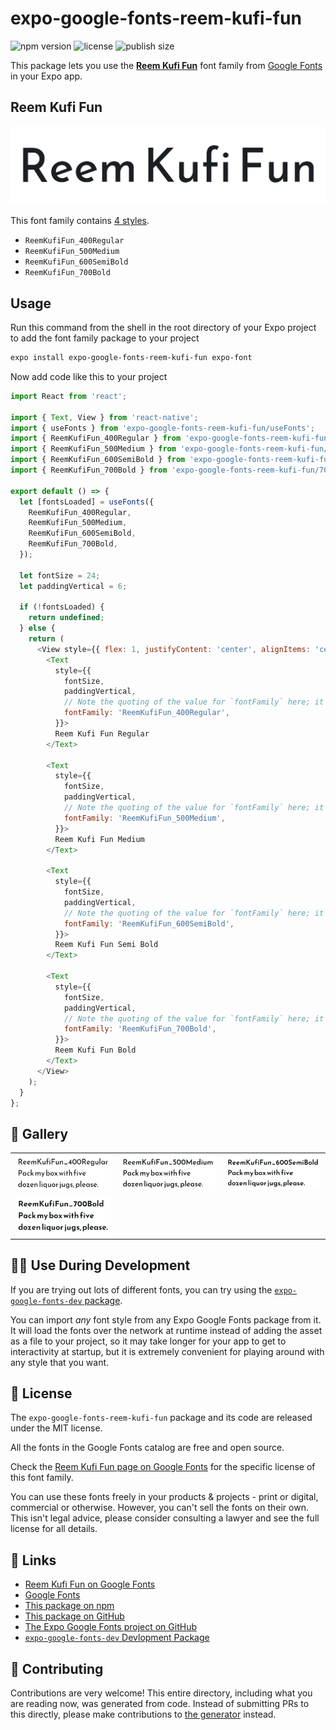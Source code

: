 # expo-google-fonts-reem-kufi-fun

![npm version](https://flat.badgen.net/npm/v/expo-google-fonts-reem-kufi-fun)
![license](https://flat.badgen.net/github/license/expo/google-fonts)
![publish size](https://flat.badgen.net/packagephobia/install/expo-google-fonts-reem-kufi-fun)

This package lets you use the [**Reem Kufi Fun**](https://fonts.google.com/specimen/Reem+Kufi+Fun) font family from [Google Fonts](https://fonts.google.com/) in your Expo app.

## Reem Kufi Fun

![Reem Kufi Fun](./font-family.png)

This font family contains [4 styles](#-gallery).

- `ReemKufiFun_400Regular`
- `ReemKufiFun_500Medium`
- `ReemKufiFun_600SemiBold`
- `ReemKufiFun_700Bold`

## Usage

Run this command from the shell in the root directory of your Expo project to add the font family package to your project
```sh
expo install expo-google-fonts-reem-kufi-fun expo-font
```

Now add code like this to your project
```js
import React from 'react';

import { Text, View } from 'react-native';
import { useFonts } from 'expo-google-fonts-reem-kufi-fun/useFonts';
import { ReemKufiFun_400Regular } from 'expo-google-fonts-reem-kufi-fun/400Regular';
import { ReemKufiFun_500Medium } from 'expo-google-fonts-reem-kufi-fun/500Medium';
import { ReemKufiFun_600SemiBold } from 'expo-google-fonts-reem-kufi-fun/600SemiBold';
import { ReemKufiFun_700Bold } from 'expo-google-fonts-reem-kufi-fun/700Bold';

export default () => {
  let [fontsLoaded] = useFonts({
    ReemKufiFun_400Regular,
    ReemKufiFun_500Medium,
    ReemKufiFun_600SemiBold,
    ReemKufiFun_700Bold,
  });

  let fontSize = 24;
  let paddingVertical = 6;

  if (!fontsLoaded) {
    return undefined;
  } else {
    return (
      <View style={{ flex: 1, justifyContent: 'center', alignItems: 'center' }}>
        <Text
          style={{
            fontSize,
            paddingVertical,
            // Note the quoting of the value for `fontFamily` here; it expects a string!
            fontFamily: 'ReemKufiFun_400Regular',
          }}>
          Reem Kufi Fun Regular
        </Text>

        <Text
          style={{
            fontSize,
            paddingVertical,
            // Note the quoting of the value for `fontFamily` here; it expects a string!
            fontFamily: 'ReemKufiFun_500Medium',
          }}>
          Reem Kufi Fun Medium
        </Text>

        <Text
          style={{
            fontSize,
            paddingVertical,
            // Note the quoting of the value for `fontFamily` here; it expects a string!
            fontFamily: 'ReemKufiFun_600SemiBold',
          }}>
          Reem Kufi Fun Semi Bold
        </Text>

        <Text
          style={{
            fontSize,
            paddingVertical,
            // Note the quoting of the value for `fontFamily` here; it expects a string!
            fontFamily: 'ReemKufiFun_700Bold',
          }}>
          Reem Kufi Fun Bold
        </Text>
      </View>
    );
  }
};

```

## 🔡 Gallery


||||
|-|-|-|
|![ReemKufiFun_400Regular](.//400Regular/ReemKufiFun_400Regular.ttf.png)|![ReemKufiFun_500Medium](.//500Medium/ReemKufiFun_500Medium.ttf.png)|![ReemKufiFun_600SemiBold](.//600SemiBold/ReemKufiFun_600SemiBold.ttf.png)||
|![ReemKufiFun_700Bold](.//700Bold/ReemKufiFun_700Bold.ttf.png)||||


## 👩‍💻 Use During Development

If you are trying out lots of different fonts, you can try using the [`expo-google-fonts-dev` package](https://github.com/freeboub/google-fonts/tree/master/font-packages/dev#readme).

You can import *any* font style from any Expo Google Fonts package from it. It will load the fonts
over the network at runtime instead of adding the asset as a file to your project, so it may take longer
for your app to get to interactivity at startup, but it is extremely convenient
for playing around with any style that you want.

## 📖 License

The `expo-google-fonts-reem-kufi-fun` package and its code are released under the MIT license.

All the fonts in the Google Fonts catalog are free and open source.

Check the [Reem Kufi Fun page on Google Fonts](https://fonts.google.com/specimen/Reem+Kufi+Fun) for the specific license of this font family.

You can use these fonts freely in your products & projects - print or digital, commercial or otherwise. However, you can't sell the fonts on their own. This isn't legal advice, please consider consulting a lawyer and see the full license for all details.

## 🔗 Links

- [Reem Kufi Fun on Google Fonts](https://fonts.google.com/specimen/Reem+Kufi+Fun)
- [Google Fonts](https://fonts.google.com/)
- [This package on npm](https://www.npmjs.com/package/expo-google-fonts-reem-kufi-fun)
- [This package on GitHub](https://github.com/freeboub/google-fonts/tree/master/font-packages/reem-kufi-fun)
- [The Expo Google Fonts project on GitHub](https://github.com/freeboub/google-fonts)
- [`expo-google-fonts-dev` Devlopment Package](https://github.com/freeboub/google-fonts/tree/master/font-packages/dev)

## 🤝 Contributing

Contributions are very welcome! This entire directory, including what you are reading now, was generated from code. Instead of submitting PRs to this directly, please make contributions to [the generator](https://github.com/freeboub/google-fonts/tree/master/packages/generator) instead.
